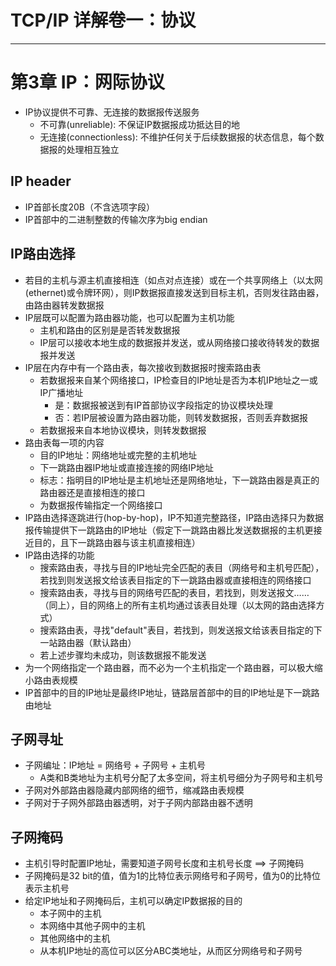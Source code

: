 # TCP/IP 详解卷一：协议

---

# 第3章 IP：网际协议
- IP协议提供不可靠、无连接的数据报传送服务
    - 不可靠(unreliable): 不保证IP数据报成功抵达目的地
    - 无连接(connectionless): 不维护任何关于后续数据报的状态信息，每个数据报的处理相互独立
## IP header
- IP首部长度20B（不含选项字段）
- IP首部中的二进制整数的传输次序为big endian

## IP路由选择
- 若目的主机与源主机直接相连（如点对点连接）或在一个共享网络上（以太网(ethernet)或令牌环网），则IP数据报直接发送到目标主机，否则发往路由器，由路由器转发数据报
- IP层既可以配置为路由器功能，也可以配置为主机功能
    - 主机和路由的区别是是否转发数据报
    - IP层可以接收本地生成的数据报并发送，或从网络接口接收待转发的数据报并发送
- IP层在内存中有一个路由表，每次接收到数据报时搜索路由表
    - 若数据报来自某个网络接口，IP检查目的IP地址是否为本机IP地址之一或IP广播地址
        - 是：数据报被送到有IP首部协议字段指定的协议模块处理
        - 否：若IP层被设置为路由器功能，则转发数据报，否则丢弃数据报
    - 若数据报来自本地协议模块，则转发数据报
- 路由表每一项的内容
    - 目的IP地址：网络地址或完整的主机地址
    - 下一跳路由器IP地址或直接连接的网络IP地址
    - 标志：指明目的IP地址是主机地址还是网络地址，下一跳路由器是真正的路由器还是直接相连的接口
    - 为数据报传输指定一个网络接口
- IP路由选择逐跳进行(hop-by-hop)，IP不知道完整路径，IP路由选择只为数据报传输提供下一跳路由的IP地址（假定下一跳路由器比发送数据报的主机更接近目的，且下一跳路由器与该主机直接相连）
- IP路由选择的功能
    - 搜索路由表，寻找与目的IP地址完全匹配的表目（网络号和主机号匹配），若找到则发送报文给该表目指定的下一跳路由器或直接相连的网络接口
    - 搜索路由表，寻找与目的网络号匹配的表目，若找到，则发送报文……（同上），目的网络上的所有主机均通过该表目处理（以太网的路由选择方式）
    - 搜索路由表，寻找"default"表目，若找到，则发送报文给该表目指定的下一站路由器（默认路由）
    - 若上述步骤均未成功，则该数据报不能发送
- 为一个网络指定一个路由器，而不必为一个主机指定一个路由器，可以极大缩小路由表规模
- IP首部中的目的IP地址是最终IP地址，链路层首部中的目的IP地址是下一跳路由地址

## 子网寻址
- 子网编址：IP地址 = 网络号 + 子网号 + 主机号
    - A类和B类地址为主机号分配了太多空间，将主机号细分为子网号和主机号
- 子网对外部路由器隐藏内部网络的细节，缩减路由表规模
- 子网对于子网外部路由器透明，对于子网内部路由器不透明

## 子网掩码
- 主机引导时配置IP地址，需要知道子网号长度和主机号长度 ==> 子网掩码
- 子网掩码是32 bit的值，值为1的比特位表示网络号和子网号，值为0的比特位表示主机号
- 给定IP地址和子网掩码后，主机可以确定IP数据报的目的
    - 本子网中的主机
    - 本网络中其他子网中的主机
    - 其他网络中的主机
    - 从本机IP地址的高位可以区分ABC类地址，从而区分网络号和子网号

